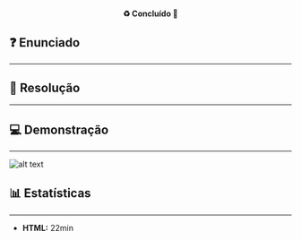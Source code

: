 <h4 align="center"> 
  ♻️ Concluído 🚀
</h4>

## ❓ Enunciado
---

## 📝 Resolução
---

## 💻 Demonstração
---

![alt text](img/my-image.png)

## 📊 Estatísticas
---

-  **HTML:**  22min
